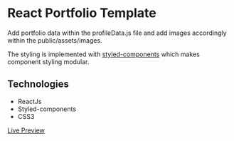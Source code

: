 # React Portfolio Template

Add portfolio data within the profileData.js file and add images accordingly within the public/assets/images.

The styling is implemented with [styled-components](https://www.styled-components.com/) which makes component styling modular.

## Technologies

- ReactJs
- Styled-components
- CSS3

[Live Preview](www.jairusbali.com)
